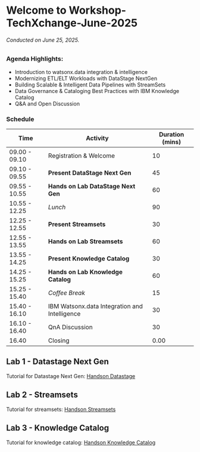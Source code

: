 # Welcome to Workshop-TechXchange-June-2025
###### *Conducted on June 25, 2025.*

### Agenda Highlights:
- Introduction to watsonx.data integration & intelligence
- Modernizing ETL/ELT Workloads with DataStage NextGen
- Building Scalable & Intelligent Data Pipelines with StreamSets
- Data Governance & Cataloging Best Practices with IBM Knowledge Catalog
- Q&A and Open Discussion

### Schedule
| Time | Activity | Duration (mins) |
| --- | ---  | ---    |
| 09.00 - 09.10 | Registration & Welcome | 10   |
| 09.10 - 09.55 | **Present DataStage Next Gen** | 45 |
| 09.55 - 10.55 | **Hands on Lab DataStage Next Gen** | 60 |
| 10.55 - 12.25 | *Lunch* | 90 |
| 12.25 - 12.55 | **Present Streamsets** | 30 |
| 12.55 - 13.55 | **Hands on Lab Streamsets** | 60 |
| 13.55 - 14.25 | **Present Knowledge Catalog** | 30 |
| 14.25 - 15.25 | **Hands on Lab Knowledge Catalog** | 60 |
| 15.25 - 15.40 | *Coffee Break* | 15 |
| 15.40 - 16.10 | IBM Watsonx.data Integration and Intelligence | 30 |
| 16.10 - 16.40 | QnA Discussion | 30 |
| 16.40 | Closing | 0.00 |

## Lab 1 - Datastage Next Gen
Tutorial for Datastage Next Gen: [Handson Datastage](Lab-1-DataStage)

## Lab 2 - Streamsets 
Tutorial for streamsets: [Handson Streamsets](Lab-2-Streamsets)

## Lab 3 - Knowledge Catalog
Tutorial for knowledge catalog: [Handson Knowledge Catalog](Lab-3-Knowledge-Catalog)

